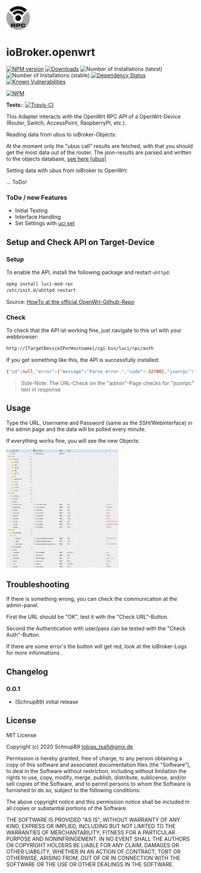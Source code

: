 <img src="admin/openwrt.png" width="64">

# ioBroker.openwrt

[![NPM version](http://img.shields.io/npm/v/iobroker.openwrt.svg)](https://www.npmjs.com/package/iobroker.openwrt)
[![Downloads](https://img.shields.io/npm/dm/iobroker.openwrt.svg)](https://www.npmjs.com/package/iobroker.openwrt)
![Number of Installations (latest)](http://iobroker.live/badges/openwrt-installed.svg)
![Number of Installations (stable)](http://iobroker.live/badges/openwrt-stable.svg)
[![Dependency Status](https://img.shields.io/david/Schnup89/iobroker.openwrt.svg)](https://david-dm.org/Schnup89/iobroker.openwrt)
[![Known Vulnerabilities](https://snyk.io/test/github/Schnup89/ioBroker.openwrt/badge.svg)](https://snyk.io/test/github/Schnup89/ioBroker.openwrt)

[![NPM](https://nodei.co/npm/iobroker.openwrt.png?downloads=true)](https://nodei.co/npm/iobroker.openwrt/)

**Tests:**: [![Travis-CI](http://img.shields.io/travis/Schnup89/ioBroker.openwrt/master.svg)](https://travis-ci.org/Schnup89/ioBroker.openwrt)


This Adapter interacts with the OpenWrt RPC API of a OpenWrt-Device (Router, Switch, AccessPoint, RaspberryPI, etc.).

Reading data from ubus to ioBroker-Objects:

At the moment only the "ubus call" results are fetched, with that you should get the most data out of the router. 
The json-results are parsed and written to the objects database, <a href="https://openwrt.org/docs/techref/ubus">see here [ubus]</a>

Setting data with ubus from ioBroker to OpenWrt:

... ToDo!



### ToDo / new Features
- Initial Testing
- Interface Handling
- Set Settings with [uci set](https://github.com/openwrt/luci/wiki/JsonRpcHowTo#uci)


## Setup and Check API on Target-Device
### Setup
To enable the API, install the following package and restart `uhttpd`:

```bash
opkg install luci-mod-rpc
/etc/init.d/uhttpd restart
```

Source: [HowTo at the official OpenWrt-Github-Repo](https://github.com/openwrt/luci/wiki/JsonRpcHowTo)

### Check
To check that the API ist working fine, just navigate to this url with your webbrowser:
```bash
http://[TargetDeviceIPorHostname]/cgi-bin/luci/rpc/auth
```

If you get something like this, the API is successfully installed:

```bash
{"id":null,"error":{"message":"Parse error.","code":-32700},"jsonrpc":"2.0"}
```
> Side-Note: The URL-Check on the "admin"-Page checks for "jsonrpc" text in response


## Usage
Type the URL, Username and Password (same as the SSH/Webinterface) in the admin page and the data will be polled every minute.

If everything works fine, you will see the new Objects:

<img src="github-ressources/example_objects.png" width=300>


## Troubleshooting
If there is something wrong, you can check the communication at the admin-panel.

First the URL should be "OK", test it with the "Check URL"-Button.

Second the Authentication with user/pass can be tested with the "Check Auth"-Button.

If there are some error's the button will get red, look at the ioBroker-Logs for more informations .



## Changelog

### 0.0.1
* (Schnup89) initial release

## License
MIT License

Copyright (c) 2020 Schnup89 <tobias_tsafi@gmx.de>

Permission is hereby granted, free of charge, to any person obtaining a copy
of this software and associated documentation files (the "Software"), to deal
in the Software without restriction, including without limitation the rights
to use, copy, modify, merge, publish, distribute, sublicense, and/or sell
copies of the Software, and to permit persons to whom the Software is
furnished to do so, subject to the following conditions:

The above copyright notice and this permission notice shall be included in all
copies or substantial portions of the Software.

THE SOFTWARE IS PROVIDED "AS IS", WITHOUT WARRANTY OF ANY KIND, EXPRESS OR
IMPLIED, INCLUDING BUT NOT LIMITED TO THE WARRANTIES OF MERCHANTABILITY,
FITNESS FOR A PARTICULAR PURPOSE AND NONINFRINGEMENT. IN NO EVENT SHALL THE
AUTHORS OR COPYRIGHT HOLDERS BE LIABLE FOR ANY CLAIM, DAMAGES OR OTHER
LIABILITY, WHETHER IN AN ACTION OF CONTRACT, TORT OR OTHERWISE, ARISING FROM,
OUT OF OR IN CONNECTION WITH THE SOFTWARE OR THE USE OR OTHER DEALINGS IN THE
SOFTWARE.
